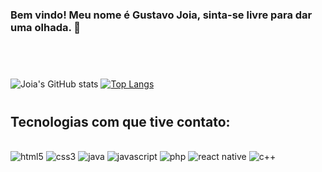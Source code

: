 ### Bem vindo! Meu nome é Gustavo Joia, sinta-se livre para dar uma olhada. 👀

<br>

#

![Joia's GitHub stats](https://github-readme-stats.vercel.app/api?username=GustavoJoia&theme=radical&show_icons=true&bg_color=00000000)
[![Top Langs](https://github-readme-stats.vercel.app/api/top-langs/?username=GustavoJoia&layout=compact)](https://github.com/anuraghazra/github-readme-stats)

#

## Tecnologias com que tive contato:
<br>
<div>
    <image alt="html5" src="https://img.shields.io/badge/HTML5-E34F26?style=for-the-badge&logo=html5&logoColor=white"/>
    <image alt="css3" src="https://img.shields.io/badge/CSS3-1572B6?style=for-the-badge&logo=css3&logoColor=white"/>
    <image alt="java" src="https://img.shields.io/badge/Java-ED8B00?style=for-the-badge&logo=openjdk&logoColor=white"/>
    <image alt="javascript" src="https://img.shields.io/badge/JavaScript-F7DF1E?style=for-the-badge&logo=javascript&logoColor=black"/>
    <image alt="php" src="https://img.shields.io/badge/PHP-777BB4?style=for-the-badge&logo=php&logoColor=white"/>
    <image alt="react native" src="https://img.shields.io/badge/React_Native-20232A?style=for-the-badge&logo=react&logoColor=61DAFB"/>
    <image alt="c++" src="https://img.shields.io/badge/C%2B%2B-00599C?style=for-the-badge&logo=c%2B%2B&logoColor=white"/>
</div><br>


